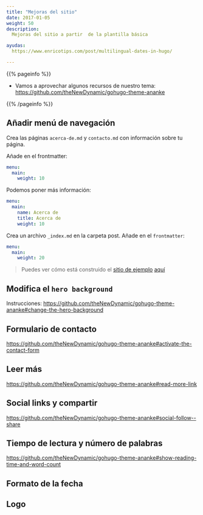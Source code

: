 ```yaml
---
title: "Mejoras del sitio"
date: 2017-01-05
weight: 50
description: 
  Mejoras del sitio a partir  de la plantilla básica 

ayudas:
  https://www.enricotips.com/post/multilingual-dates-in-hugo/

---
```


{{% pageinfo %}}
* Vamos a aprovechar algunos recursos de nuestro tema: https://github.com/theNewDynamic/gohugo-theme-ananke

{{% /pageinfo %}}

## Añadir menú de navegación
Crea las páginas `acerca-de.md` y `contacto.md` con información sobre tu página.

Añade en el frontmatter:

```yaml
menu:
  main:
    weight: 10
```
Podemos poner más información:
  
```yaml
menu:
  main:
    name: Acerca de
    title: Acerca de
    weight: 10
```

Crea un archivo `_index.md` en la carpeta post. Añade en el `frontmatter`:

```yaml
menu:
  main:
    weight: 20
```

> Puedes ver cómo está construido el [sitio de ejemplo](https://gohugo-ananke-theme-demo.netlify.app/) [aquí](https://github.com/theNewDynamic/gohugo-theme-ananke/tree/master/exampleSite)

## Modifica el `hero background`

Instrucciones: https://github.com/theNewDynamic/gohugo-theme-ananke#change-the-hero-background

## Formulario de contacto

https://github.com/theNewDynamic/gohugo-theme-ananke#activate-the-contact-form

## Leer más 
https://github.com/theNewDynamic/gohugo-theme-ananke#read-more-link

## Social links y compartir
https://github.com/theNewDynamic/gohugo-theme-ananke#social-follow--share

## Tiempo de lectura y número de palabras
https://github.com/theNewDynamic/gohugo-theme-ananke#show-reading-time-and-word-count

## Formato de la fecha

## Logo

